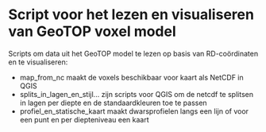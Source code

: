 # Script voor het lezen en visualiseren van GeoTOP voxel model
Scripts om data uit het GeoTOP model te lezen op basis van RD-coördinaten en te visualiseren:
* map_from_nc maakt de voxels beschikbaar voor kaart als NetCDF in QGIS
* splits_in_lagen_en_stijl... zijn scripts voor QGIS om de netcdf te splitsen in lagen per diepte en de standaardkleuren toe te passen
* profiel_en_statische_kaart maakt dwarsprofielen langs een lijn of voor een punt en per diepteniveau een kaart